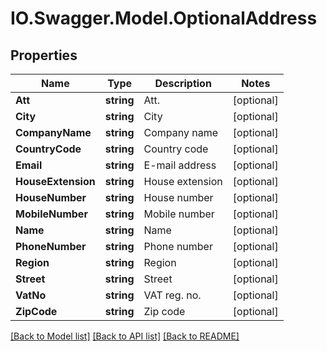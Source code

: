 # IO.Swagger.Model.OptionalAddress
## Properties

Name | Type | Description | Notes
------------ | ------------- | ------------- | -------------
**Att** | **string** | Att. | [optional] 
**City** | **string** | City | [optional] 
**CompanyName** | **string** | Company name | [optional] 
**CountryCode** | **string** | Country code | [optional] 
**Email** | **string** | E-mail address | [optional] 
**HouseExtension** | **string** | House extension | [optional] 
**HouseNumber** | **string** | House number | [optional] 
**MobileNumber** | **string** | Mobile number | [optional] 
**Name** | **string** | Name | [optional] 
**PhoneNumber** | **string** | Phone number | [optional] 
**Region** | **string** | Region | [optional] 
**Street** | **string** | Street | [optional] 
**VatNo** | **string** | VAT reg. no. | [optional] 
**ZipCode** | **string** | Zip code | [optional] 

[[Back to Model list]](../README.md#documentation-for-models) [[Back to API list]](../README.md#documentation-for-api-endpoints) [[Back to README]](../README.md)

